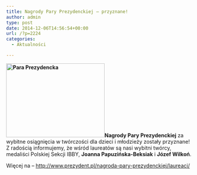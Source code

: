 ```yaml
---
title: Nagrody Pary Prezydenckiej – przyznane!
author: admin
type: post
date: 2014-12-06T14:56:54+00:00
url: /?p=2224
categories:
  - Aktualności

---
```

**<img class="alignleft wp-image-2135 size-medium" src="http://www.ibby.pl/wp-content/uploads/2014/08/para_prezydencka-266x200.jpg" alt="Para Prezydencka" width="266" height="200" srcset="http://www.ibby.pl/wp-content/uploads/2014/08/para_prezydencka-266x200.jpg 266w, http://www.ibby.pl/wp-content/uploads/2014/08/para_prezydencka-133x100.jpg 133w, http://www.ibby.pl/wp-content/uploads/2014/08/para_prezydencka.jpg 400w" sizes="(max-width: 266px) 100vw, 266px" />Nagrody Pary Prezydenckiej** za wybitne osiągnięcia w twórczości dla dzieci i młodzieży zostały przyznane! Z radością informujemy, że wśród laureatów są nasi wybitni twórcy, medaliści Polskiej Sekcji IBBY, **Joanna Papuzińska-Beksiak** i **Józef Wilkoń**.

<!--more-->

Więcej na &#8211; <a href="http://www.prezydent.pl/nagroda-pary-prezydenckiej/laureaci/" target="_blank">http://www.prezydent.pl/nagroda-pary-prezydenckiej/laureaci/</a>